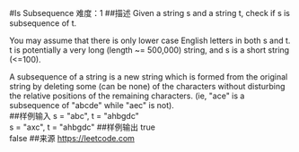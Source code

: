 #Is Subsequence
难度：1
##描述
Given a string s and a string t, check if s is subsequence of t.  

You may assume that there is only lower case English letters in both s and t. t is potentially a very long (length ~= 500,000) string, and s is a short string (<=100).  

A subsequence of a string is a new string which is formed from the original string by deleting some (can be none) of the characters without disturbing the relative positions of the remaining characters. (ie, "ace" is a subsequence of "abcde" while "aec" is not).  
##样例输入
s = "abc", t = "ahbgdc"  
s = "axc", t = "ahbgdc"
##样例输出
true  
false
##来源
https://leetcode.com